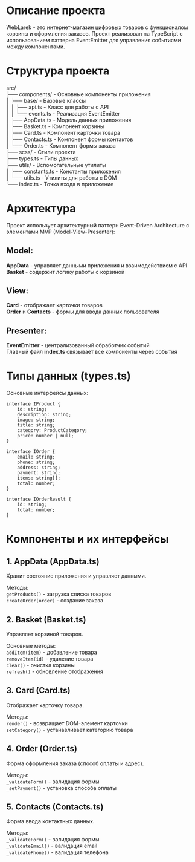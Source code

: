 # Описание проекта
WebLarek - это интернет-магазин цифровых товаров с функционалом корзины и оформления заказов. Проект реализован на TypeScript с использованием паттерна EventEmitter для управления событиями между компонентами.

# Структура проекта
src/  
├── components/         - Основные компоненты приложения  
│   ├── base/           - Базовые классы  
│   │   ├── api.ts      - Класс для работы с API  
│   │   └── events.ts   - Реализация EventEmitter  
│   ├── AppData.ts      - Модель данных приложения  
│   ├── Basket.ts       - Компонент корзины  
│   ├── Card.ts         - Компонент карточки товара  
│   ├── Contacts.ts     - Компонент формы контактов  
│   └── Order.ts        - Компонент формы заказа  
├── scss/               - Стили проекта  
├── types.ts            - Типы данных  
├── utils/              - Вспомогательные утилиты  
│   ├── constants.ts    - Константы приложения  
│   └── utils.ts        - Утилиты для работы с DOM  
└── index.ts            - Точка входа в приложение  

# Архитектура
Проект использует архитектурный паттерн Event-Driven Architecture с элементами MVP (Model-View-Presenter):
## Model:  
**AppData** - управляет данными приложения и взаимодействием с API  
**Basket** - содержит логику работы с корзиной  

## View:  
**Card** - отображает карточки товаров  
**Order** и **Contacts** - формы для ввода данных пользователя  

## Presenter:  
**EventEmitter** - централизованный обработчик событий  
Главный файл **index.ts** связывает все компоненты через события  

# Типы данных (types.ts)
Основные интерфейсы данных:
```
interface IProduct {
    id: string;
    description: string;
    image: string;
    title: string;
    category: ProductCategory;
    price: number | null;
}

interface IOrder {
    email: string;
    phone: string;
    address: string;
    payment: string;
    items: string[];
    total: number;
}

interface IOrderResult {
    id: string;
    total: number;
}
```

# Компоненты и их интерфейсы
## 1. AppData (AppData.ts)
Хранит состояние приложения и управляет данными.

Методы:  
```getProducts()``` - загрузка списка товаров  
```createOrder(order)``` - создание заказа  

## 2. Basket (Basket.ts)  
Управляет корзиной товаров.  

Основные методы:  
```addItem(item)``` - добавление товара  
```removeItem(id)``` - удаление товара  
```clear()``` - очистка корзины  
```refresh()``` - обновление отображения  

## 3. Card (Card.ts)  
Отображает карточку товара.

Методы:  
```render()``` - возвращает DOM-элемент карточки  
```setCategory()``` - устанавливает категорию товара  

## 4. Order (Order.ts)  
Форма оформления заказа (способ оплаты и адрес).  

Методы:  
```_validateForm()``` - валидация формы  
```_setPayment()``` - установка способа оплаты  

## 5. Contacts (Contacts.ts)  
Форма ввода контактных данных.  

Методы:  
```_validateForm()``` - валидация формы  
```_validateEmail()``` - валидация email  
```_validatePhone()``` - валидация телефона  
